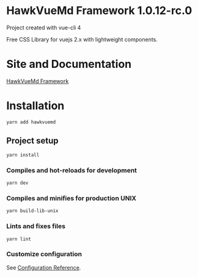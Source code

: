 # HawkVueMd Framework 1.0.12-rc.0
Project created with vue-cli 4

Free CSS Library for vuejs 2.x with lightweight components.

# Site and Documentation

<a href="https://edutucci.github.io/hawkvuemdframework/" target="_blank"> HawkVueMd Framework </a>

# Installation

```
yarn add hawkvuemd
```

## Project setup
```
yarn install
```

### Compiles and hot-reloads for development
```
yarn dev
```

### Compiles and minifies for production UNIX
```
yarn build-lib-unix
```

### Lints and fixes files
```
yarn lint
```

### Customize configuration
See [Configuration Reference](https://cli.vuejs.org/config/).
